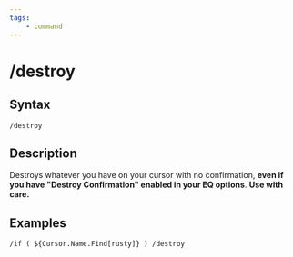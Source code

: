 ```yaml
---
tags:
    - command
---
```

# /destroy

## Syntax

```eqcommand
/destroy
```

## Description

Destroys whatever you have on your cursor with no confirmation, **even if you have "Destroy Confirmation" enabled in your EQ options**. **Use with care.**

## Examples

```text
/if ( ${Cursor.Name.Find[rusty]} ) /destroy
```

